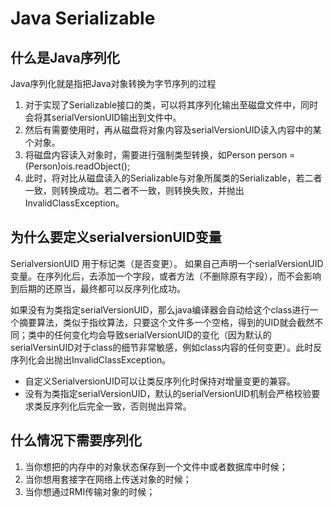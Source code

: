 # Java Serializable

## 什么是Java序列化
Java序列化就是指把Java对象转换为字节序列的过程
1. 对于实现了Serializable接口的类，可以将其序列化输出至磁盘文件中，同时会将其serialVersionUID输出到文件中。
2. 然后有需要使用时，再从磁盘将对象内容及serialVersionUID读入内容中的某个对象。
3. 将磁盘内容读入对象时，需要进行强制类型转换，如Person person = (Person)ois.readObject(); 
4. 此时，将对比从磁盘读入的Serializable与对象所属类的Serializable，若二者一致，则转换成功。若二者不一致，则转换失败，并抛出InvalidClassException。

## 为什么要定义serialversionUID变量

SerialversionUID 用于标记类（是否变更）。
如果自己声明一个serialVersionUID变量。在序列化后，去添加一个字段，或者方法（不删除原有字段），而不会影响到后期的还原当，最终都可以反序列化成功。

如果没有为类指定serialVersionUID，那么java编译器会自动给这个class进行一个摘要算法，类似于指纹算法，只要这个文件多一个空格，得到的UID就会截然不同；类中的任何变化均会导致serialVersionUID的变化（因为默认的serialVersinUID对于class的细节非常敏感，例如class内容的任何变更）。此时反序列化会出抛出InvalidClassException。

- 自定义SerialversionUID可以让类反序列化时保持对增量变更的兼容。
- 没有为类指定serialVersionUID，默认的serialVersionUID机制会严格校验要求类反序列化后完全一致，否则抛出异常。

## 什么情况下需要序列化   
1. 当你想把的内存中的对象状态保存到一个文件中或者数据库中时候；
2. 当你想用套接字在网络上传送对象的时候；
3. 当你想通过RMI传输对象的时候；
